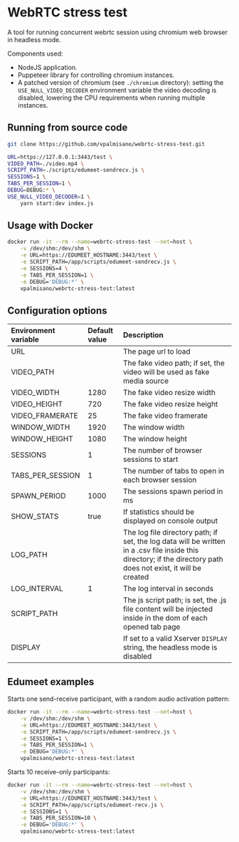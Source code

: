 # WebRTC stress test
A tool for running concurrent webrtc session using chromium web browser in headless mode.

Components used:
- NodeJS application.
- Puppeteer library for controlling chromium instances.
- A patched version of chromium (see `./chromium` directory): setting the 
`USE_NULL_VIDEO_DECODER` environment variable the video decoding 
is disabled, lowering the CPU requirements when running multiple instances.

## Running from source code

```sh
git clone https://github.com/vpalmisano/webrtc-stress-test.git

URL=https://127.0.0.1:3443/test \
VIDEO_PATH=./video.mp4 \
SCRIPT_PATH=./scripts/edumeet-sendrecv.js \
SESSIONS=1 \
TABS_PER_SESSION=1 \
DEBUG=DEBUG:* \
USE_NULL_VIDEO_DECODER=1 \
    yarn start:dev index.js
```

## Usage with Docker

```sh
docker run -it --rm --name=webrtc-stress-test --net=host \
    -v /dev/shm:/dev/shm \
    -e URL=https://EDUMEET_HOSTNAME:3443/test \
    -e SCRIPT_PATH=/app/scripts/edumeet-sendrecv.js \
    -e SESSIONS=4 \
    -e TABS_PER_SESSION=1 \
    -e DEBUG='DEBUG:*' \
    vpalmisano/webrtc-stress-test:latest
```

## Configuration options

| Environment variable | Default value | Description |
| :------------------- | :------------ | :---------- |
| URL                  |               | The page url to load |
| VIDEO_PATH           |               | The fake video path; if set, the video will be used as fake media source |
| VIDEO_WIDTH          | 1280          | The fake video resize width |
| VIDEO_HEIGHT         | 720           | The fake video resize height |
| VIDEO_FRAMERATE      | 25            | The fake video framerate |
| WINDOW_WIDTH         | 1920          | The window width |
| WINDOW_HEIGHT        | 1080          | The window height |
| SESSIONS             | 1             | The number of browser sessions to start |
| TABS_PER_SESSION     | 1             | The number of tabs to open in each browser session |
| SPAWN_PERIOD         | 1000          | The sessions spawn period in ms |
| SHOW_STATS           | true          | If statistics should be displayed on console output |
| LOG_PATH             |               | The log file directory path; if set, the log data will be written in a .csv file inside this directory; if the directory path does not exist, it will be created |
| LOG_INTERVAL         | 1             | The log interval in seconds |
| SCRIPT_PATH          |               | The js script path; is set, the .js file content will be injected inside in the dom of each opened tab page |
| DISPLAY              |                | If set to a valid Xserver `DISPLAY` string, the headless mode is disabled |

## Edumeet examples

Starts one send-receive participant, with a random audio activation pattern:

```sh
docker run -it --rm --name=webrtc-stress-test --net=host \
    -v /dev/shm:/dev/shm \
    -e URL=https://EDUMEET_HOSTNAME:3443/test \
    -e SCRIPT_PATH=/app/scripts/edumeet-sendrecv.js \
    -e SESSIONS=1 \
    -e TABS_PER_SESSION=1 \
    -e DEBUG='DEBUG:*' \
    vpalmisano/webrtc-stress-test:latest
```

Starts 10 receive-only participants:

```sh
docker run -it --rm --name=webrtc-stress-test --net=host \
    -v /dev/shm:/dev/shm \
    -e URL=https://EDUMEET_HOSTNAME:3443/test \
    -e SCRIPT_PATH=/app/scripts/edumeet-recv.js \
    -e SESSIONS=1 \
    -e TABS_PER_SESSION=10 \
    -e DEBUG='DEBUG:*' \
    vpalmisano/webrtc-stress-test:latest
```
